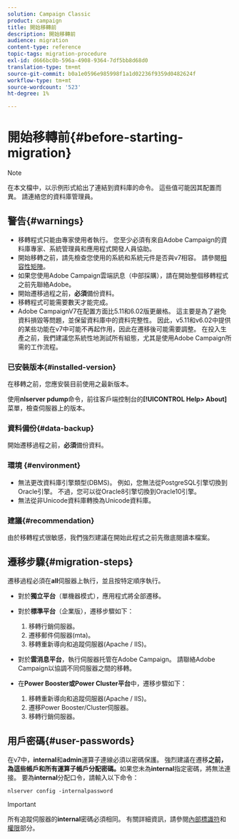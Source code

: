 ```yaml
---
solution: Campaign Classic
product: campaign
title: 開始移轉前
description: 開始移轉前
audience: migration
content-type: reference
topic-tags: migration-procedure
exl-id: d666bc0b-596a-4908-9364-7df5bb8d68d0
translation-type: tm+mt
source-git-commit: b0a1e0596e985998f1a1d02236f9359d0482624f
workflow-type: tm+mt
source-wordcount: '523'
ht-degree: 1%

---
```


# 開始移轉前{#before-starting-migration}

>[!NOTE]
>
>在本文檔中，以示例形式給出了連結到資料庫的命令。 這些值可能因其配置而異。 請連絡您的資料庫管理員。

## 警告{#warnings}

* 移轉程式只能由專家使用者執行。 您至少必須有來自Adobe Campaign的資料庫專家、系統管理員和應用程式開發人員協助。
* 開始移轉之前，請先檢查您使用的系統和系統元件是否與v7相容。 請參閱[相容性矩陣](../../rn/using/compatibility-matrix.md)。
* 如果您使用Adobe Campaign雲端訊息（中部採購），請在開始整個移轉程式之前先聯絡Adobe。
* 開始遷移過程之前，**必須**&#x200B;備份資料。
* 移轉程式可能需要數天才能完成。
* Adobe CampaignV7在配置方面比5.11和6.02版更嚴格。 這主要是為了避免資料損毀等問題，並保留資料庫中的資料完整性。 因此，v5.11和v6.02中提供的某些功能在v7中可能不再起作用，因此在遷移後可能需要調整。 在投入生產之前，我們建議您系統性地測試所有組態，尤其是使用Adobe Campaign所需的工作流程。

### 已安裝版本{#installed-version}

在移轉之前，您應安裝目前使用之最新版本。

使用&#x200B;**nlserver pdump**&#x200B;命令，前往客戶端控制台的&#x200B;**[!UICONTROL Help> About]**&#x200B;菜單，檢查伺服器上的版本。

### 資料備份{#data-backup}

開始遷移過程之前，**必須**&#x200B;備份資料。

### 環境 {#environment}

* 無法更改資料庫引擎類型(DBMS)。 例如，您無法從PostgreSQL引擎切換到Oracle引擎。 不過，您可以從Oracle8引擎切換到Oracle10引擎。
* 無法從非Unicode資料庫轉換為Unicode資料庫。

### 建議{#recommendation}

由於移轉程式很敏感，我們強烈建議在開始此程式之前先徹底閱讀本檔案。

## 遷移步驟{#migration-steps}

遷移過程必須在&#x200B;**all**&#x200B;伺服器上執行，並且按特定順序執行。

* 對於&#x200B;**獨立平台**（單機器模式），應用程式將全部遷移。
* 對於&#x200B;**標準平台**（企業版），遷移步驟如下：

   1. 移轉行銷伺服器。
   1. 遷移郵件伺服器(mta)。
   1. 移轉重新導向和追蹤伺服器(Apache / IIS)。

* 對於&#x200B;**雲消息平台**，執行伺服器托管在Adobe Campaign。 請聯絡Adobe Campaign以協調不同伺服器之間的移轉。
* 在&#x200B;**Power Booster或Power Cluster平台**&#x200B;中，遷移步驟如下：

   1. 移轉重新導向和追蹤伺服器(Apache / IIS)。
   1. 遷移Power Booster/Cluster伺服器。
   1. 移轉行銷伺服器。

## 用戶密碼{#user-passwords}

在v7中，**internal**&#x200B;和&#x200B;**admin**&#x200B;運算子連線必須以密碼保護。 強烈建議在遷移&#x200B;**之前，為這些帳戶和所有運算子帳戶分配密碼。**&#x200B;如果您未為&#x200B;**internal**&#x200B;指定密碼，將無法連接。 要為&#x200B;**internal**&#x200B;分配口令，請輸入以下命令：

```
nlserver config -internalpassword
```

>[!IMPORTANT]
>
>所有追蹤伺服器的&#x200B;**internal**&#x200B;密碼必須相同。 有關詳細資訊，請參閱[內部標識符](../../installation/using/configuring-campaign-server.md#internal-identifier)和[權限](../../platform/using/access-management.md)部分。

